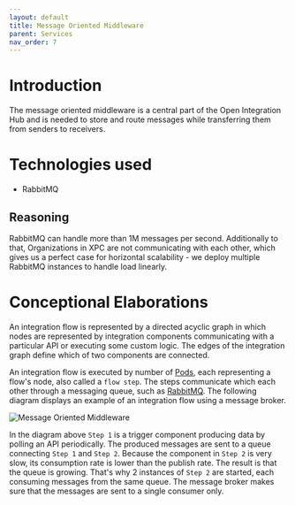 ```yaml
---
layout: default
title: Message Oriented Middleware
parent: Services
nav_order: 7
---
```


# Introduction

The message oriented middleware is a central part of the Open Integration Hub and is needed to store and route messages while transferring them from senders to receivers.

# Technologies used

- RabbitMQ

## Reasoning

RabbitMQ can handle more than 1M messages per second. Additionally to that, Organizations in XPC are not communicating with each other, which gives us a perfect case for horizontal scalability - we deploy multiple RabbitMQ instances to handle load linearly.

# Conceptional Elaborations


An integration flow is represented by a directed acyclic graph in which
nodes are represented by integration components communicating with a
particular API or executing some custom logic. The edges of the
integration graph define which of two components are connected.

An integration flow is executed by number of [Pods](https://kubernetes.io/docs/concepts/workloads/pods/pod/),
each representing a flow's node, also called a `flow step`. The steps
communicate which each other through a messaging queue, such as [RabbitMQ](https://www.rabbitmq.com/).
The following diagram displays an example of an integration flow using
a message broker.

![Message Oriented Middleware](Assets/MessageOrientedMiddleware.png)

In the diagram above `Step 1` is a trigger component producing data by
polling an API periodically. The produced messages are sent to a queue
connecting `Step 1` and `Step 2`. Because the component in `Step 2` is
very slow, its consumption rate is lower than the publish rate. The
result is that the queue is growing. That's why 2 instances of `Step 2`
are started, each consuming messages from the same queue. The message
broker makes sure that the messages are sent to a single consumer only.
